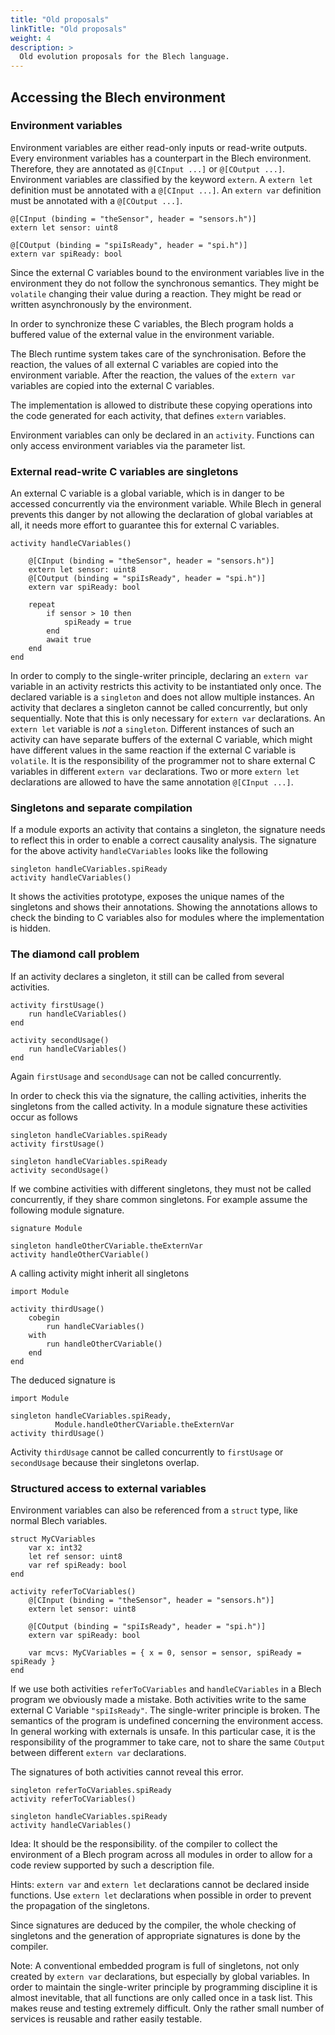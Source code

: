 ```yaml
---
title: "Old proposals"
linkTitle: "Old proposals"
weight: 4
description: >
  Old evolution proposals for the Blech language.
---
```



## Accessing the Blech environment

### Environment variables

Environment variables are either read-only inputs or read-write outputs.
Every environment variables has a counterpart in the Blech environment.
Therefore, they are annotated as `@[CInput ...]` or `@[COutput ...]`.
Environment variables are classified by the keyword `extern`. 
A `extern let` definition must be annotated with a `@[CInput ...]`.
An `extern var` definition must be annotated with a `@[COutput ...]`. 

```blech
@[CInput (binding = "theSensor", header = "sensors.h")]
extern let sensor: uint8 

@[COutput (binding = "spiIsReady", header = "spi.h")]
extern var spiReady: bool
```

Since the external C variables bound to the environment variables live in the environment they do not follow the synchronous semantics. 
They might be `volatile` changing their value during a reaction. 
They might be read or written asynchronously by the environment.

In order to synchronize these C variables, the Blech program holds a buffered value of the external value in the environment variable.

The Blech runtime system takes care of the synchronisation.
Before the reaction, the values of all external C variables are copied into the environment variable.
After the reaction, the values of the `extern var` variables are copied into the external C variables.

The implementation is allowed to distribute these copying operations into the code generated for each activity, that defines `extern` variables.

Environment variables can only be declared in an `activity`.
Functions can only access environment variables via the parameter list.

### External read-write C variables are singletons

An external C variable is a global variable, which is in danger to be accessed concurrently via the environment variable.
While Blech in general prevents this danger by not allowing the declaration of global variables at all, it needs more effort to guarantee this for external C variables.


```blech
activity handleCVariables()
    
    @[CInput (binding = "theSensor", header = "sensors.h")]
    extern let sensor: uint8
    @[COutput (binding = "spiIsReady", header = "spi.h")]
    extern var spiReady: bool

    repeat
        if sensor > 10 then
            spiReady = true
        end
        await true
    end
end
```


In order to comply to the single-writer principle, declaring an `extern var` variable in an activity restricts this activity to be instantiated only once.
The declared variable is a `singleton` and does not allow multiple instances.
An activity that declares a singleton cannot be called concurrently, but only sequentially.
Note that this is only necessary for `extern var` declarations.
An `extern let` variable is *not* a `singleton`.
Different instances of such an activity can have separate buffers of the external C variable, which might have different values in the same reaction if the external C variable is `volatile`.
It is the responsibility of the programmer not to share external C variables in different `extern var` declarations.
Two or more `extern let` declarations are allowed to have the same annotation `@[CInput ...]`.

### Singletons and separate compilation

If a module exports an activity that contains a singleton, the signature needs to reflect this in order to enable a correct causality analysis.
The signature for the above activity `handleCVariables` looks like the following

```blech
singleton handleCVariables.spiReady 
activity handleCVariables()
```

It shows the activities prototype, exposes the unique names of the singletons and shows their annotations. 
Showing the annotations allows to check the binding to C variables also for modules where the implementation is hidden.

### The diamond call problem

If an activity declares a singleton, it still can be called from several activities.

```blech
activity firstUsage()
    run handleCVariables()
end

activity secondUsage()
    run handleCVariables()
end
```

Again `firstUsage` and `secondUsage` can not be called concurrently.

In order to check this via the signature, the calling activities, inherits the singletons from the called activity.
In a module signature these activities occur as follows


```blech
singleton handleCVariables.spiReady
activity firstUsage()

singleton handleCVariables.spiReady
activity secondUsage()

```

If we combine activities with different singletons, they must not be called concurrently, if they share common singletons.
For example assume the following module signature.

```blech
signature Module 

singleton handleOtherCVariable.theExternVar
activity handleOtherCVariable()
```

A calling activity might inherit all singletons
```blech
import Module

activity thirdUsage()
    cobegin
        run handleCVariables()
    with
        run handleOtherCVariable()
    end
end
```

The deduced signature is

```blech
import Module

singleton handleCVariables.spiReady, 
          Module.handleOtherCVariable.theExternVar
activity thirdUsage()
```

Activity `thirdUsage` cannot be called concurrently to `firstUsage` or `secondUsage` because their singletons overlap.

### Structured access to external variables


Environment variables can also be referenced from a `struct` type, like normal Blech variables.

```blech
struct MyCVariables
    var x: int32
    let ref sensor: uint8
    var ref spiReady: bool
end
```


```blech
activity referToCVariables()
    @[CInput (binding = "theSensor", header = "sensors.h")]
    extern let sensor: uint8 

    @[COutput (binding = "spiIsReady", header = "spi.h")]
    extern var spiReady: bool

    var mcvs: MyCVariables = { x = 0, sensor = sensor, spiReady = spiReady }
end
```

If we use both activities `referToCVariables` and `handleCVariables` in a Blech program we obviously made a mistake.
Both activities write to the same external C Variable `"spiIsReady"`.
The single-writer principle is broken.
The semantics of the program is undefined concerning the environment access.
In general working with externals is unsafe.
In this particular case, it is the responsibility of the programmer to take care, not to share the same `COutput` between different `extern var` declarations.

The signatures of both activities cannot reveal this error.
```blech
singleton referToCVariables.spiReady
activity referToCVariables()

singleton handleCVariables.spiReady
activity handleCVariables()
```

Idea: It should be the responsibility. of the compiler to collect the environment of a Blech program across all modules in order to allow for a code review supported by such a description file.


Hints: `extern var` and `extern let` declarations cannot be declared inside functions.
Use `extern let` declarations when possible in order to prevent the propagation of the singletons.

Since signatures are deduced by the compiler, the whole checking of singletons and the generation of appropriate signatures is done by the compiler.

Note: A conventional embedded program is full of singletons, not only created by `extern var` declarations, but especially by global variables.
In order to maintain the single-writer principle by programming discipline it is almost inevitable, that all functions are only called once in a task list. This makes reuse and testing extremely difficult. Only the rather small number of services is reusable and rather easily testable.